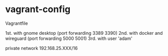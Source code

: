 # vagrant-config
Vagrantfile

1st. with gnome desktop (port forwarding 3389 3390)
2nd. with docker and wireguard (port forwarding 5000 5001)
3rd. with user 'adam'

private network 192.168.25.XXX/16
